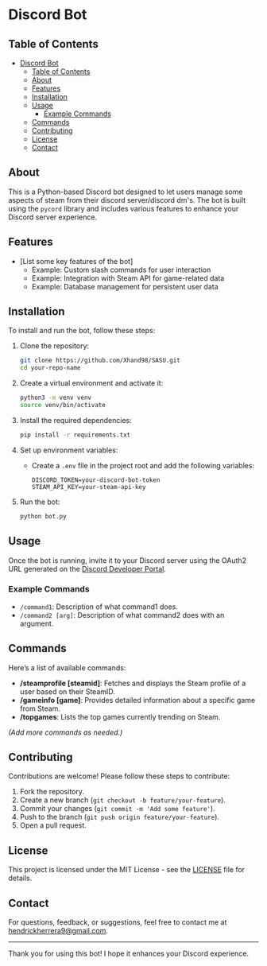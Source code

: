 # Discord Bot

## Table of Contents

- [Discord Bot](#discord-bot)
  - [Table of Contents](#table-of-contents)
  - [About](#about)
  - [Features](#features)
  - [Installation](#installation)
  - [Usage](#usage)
    - [Example Commands](#example-commands)
  - [Commands](#commands)
  - [Contributing](#contributing)
  - [License](#license)
  - [Contact](#contact)

## About

This is a Python-based Discord bot designed to let users manage some aspects of steam from their discord server/discord dm's. The bot is built using the `pycord` library and includes various features to enhance your Discord server experience.

## Features

- [List some key features of the bot]
  - Example: Custom slash commands for user interaction
  - Example: Integration with Steam API for game-related data
  - Example: Database management for persistent user data

## Installation

To install and run the bot, follow these steps:

1. Clone the repository:

   ```bash
   git clone https://github.com/Xhand98/SASU.git
   cd your-repo-name
   ```
2. Create a virtual environment and activate it:

   ```bash
   python3 -m venv venv
   source venv/bin/activate
   ```
3. Install the required dependencies:

   ```bash
   pip install -r requirements.txt
   ```
4. Set up environment variables:

   - Create a `.env` file in the project root and add the following variables:
     ```plaintext
     DISCORD_TOKEN=your-discord-bot-token
     STEAM_API_KEY=your-steam-api-key
     ```
5. Run the bot:

   ```bash
   python bot.py
   ```

## Usage

Once the bot is running, invite it to your Discord server using the OAuth2 URL generated on the [Discord Developer Portal](https://discord.com/developers/applications).

### Example Commands

- `/command1`: Description of what command1 does.
- `/command2 [arg]`: Description of what command2 does with an argument.

## Commands

Here’s a list of available commands:

- **/steamprofile [steamid]**: Fetches and displays the Steam profile of a user based on their SteamID.
- **/gameinfo [game]**: Provides detailed information about a specific game from Steam.
- **/topgames**: Lists the top games currently trending on Steam.

*(Add more commands as needed.)*

## Contributing

Contributions are welcome! Please follow these steps to contribute:

1. Fork the repository.
2. Create a new branch (`git checkout -b feature/your-feature`).
3. Commit your changes (`git commit -m 'Add some feature'`).
4. Push to the branch (`git push origin feature/your-feature`).
5. Open a pull request.

## License

This project is licensed under the MIT License - see the [LICENSE](LICENSE) file for details.

## Contact

For questions, feedback, or suggestions, feel free to contact me at [hendrickherrera9@gmail.com](mailto:hendrickherrera9@gmail.com).

---

Thank you for using this bot! I hope it enhances your Discord experience.
